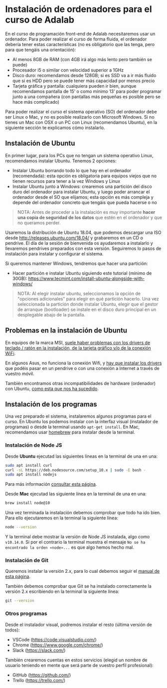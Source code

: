 # Instalación de ordenadores para el curso de Adalab

En el curso de programación front-end de Adalab necesitaremos usar un ordenador. Para poder realizar el curso de forma fluida, el ordenador debería tener estas características (no es obligatorio que las tenga, pero para que tengáis una orientación):

- Al menos 8GB de RAM (con 4GB irá algo más lento pero también se puede)
- Procesador i5 o similar con velocidad superior a 1GHz
- Disco duro: recomendamos desde 128GB; si es SSD va a ir más fluido que si es HDD pero se puede tener más capacidad por menos precio
- Tarjeta gráfica y pantalla: cualquiera pueden ir bien, aunque recomendamos pantalla de 15’ o como mínimo 13’ para poder programar junto a una compañera (con pantallas más pequeñas es posible pero se hace más complicado)

Para poder realizar el curso el sistema operativo (SO) del ordenador debe ser Linux o Mac, y no es posible realizarlo con Microsoft Windows. Si no tienes un Mac con OSX o un PC con Linux (recomendamos Ubuntu), en la siguiente sección te explicamos cómo instalarlo.

## Instalación de Ubuntu

En primer lugar, para los PCs que no tengan un sistema operativo Linux, recomendamos instalar Ubuntu. Tenemos 2 opciones:

- Instalar Ubuntu borrando todo lo que hay en el ordenador (recomendada): esta opción es obligatoria para equipos viejos que no tienen recursos para tener a la vez Windows y Linux
- Instalar Ubuntu junto a Windows: crearemos una partición del disco duro del ordenador para instalar Ubuntu, y luego poder arrancar el ordenador desde el SO que elijamos; esta opción es más compleja y depende del ordenador concreto que tengáis que pueda hacerse o no

> NOTA: Antes de proceder a la instalación es muy importante **hacer una copia de seguridad de los datos** que estén en el ordenador y que no queramos perder.

Usaremos la distribución de Ubuntu 18.04, que podemos descargar una ISO desde http://releases.ubuntu.com/18.04/ y grabaremos en un CD o pendrive. El día de la sesión de bienvenida os ayudaremos a instalarlo y llevaremos pendrives preparados con esta versión. Seguiremos lo pasos de instalación para instalar y configurar el sistema.

Si queremos mantener Windows, tendremos que hacer una partición:

- Hacer partición e instalar Ubuntu siguiendo este tutorial (mínimo de 30GB): https://www.tecmint.com/install-ubuntu-alongside-with-windows/

> NOTA: Al elegir instalar ubuntu, seleccionamos la opción de "opciones adicionales" para elegir en qué partición hacerlo. Una vez seleccionada la partición donde instalar Ubuntu, elegir que el gestor de arranque (bootloader) se instale en el disco duro principal en un desplegable abajo de la pantalla.

## Problemas en la instalación de Ubuntu

En equipos de la marca MSI, [suele haber problemas con los drivers de teclado / ratón en la instalación, de la tarjeta gráfico y/o de la conexión WiFi](https://gist.github.com/mari-linhares/cef4cb3440408e44963d1447a7db5ae0).

En algunos Asus, no funciona la conexión Wifi, y [hay que instalar los drivers](https://askubuntu.com/questions/990378/wi-fi-not-working-on-lenovo-thinkpad-e570-realtek-rtl8821ce) que podéis pasar en un pendrive o con una conexión a Internet a través de vuestro móvil.

También encontramos otras incompatibilidades de hardware (ordenador) con Ubuntu, [como esta que nos ha sucedido](https://askubuntu.com/questions/38780/how-do-i-set-nomodeset-after-ive-already-installed-ubuntu).

## Instalación de los programas

Una vez preparado el sistema, instalaremos algunos programas para el curso. En Ubuntu los podemos instalar con la interfaz visual (instalador de programas) o desde la terminal usando `apt-get install`. En Mac, recomendamos usar [homebrew](https://brew.sh/) para instalar desde la terminal.

### Instalación de Node JS

Desde **Ubuntu** ejecutad las siguientes líneas en la terminal de una en una:

```bash
sudo apt install curl
curl -sL https://deb.nodesource.com/setup_10.x | sudo -E bash -
sudo apt install nodejs
```

Para más información [consultar esta página](https://joshtronic.com/2018/05/08/how-to-install-nodejs-10-on-ubuntu-1804-lts/).

Desde **Mac** ejecutad las siguiente línea en la terminal de una en una:

```bash
brew install node@10
```

Una vez terminada la instalación debemos comprobar que todo ha ido bien. Para ello ejecutaremos en la terminal la siguiente línea:

```bash
node --version
```

Y la terminal debe mostrar la versión de Node JS instalada, algo como `v10.14.0`.
Si por el contrario la terminal muestra el mensaje `No se ha encontrado la orden «node»...` es que algo hemos hecho mal.

### Instalación de Git

Queremos instalar la versión 2.x, para lo cual debemos seguir el [manual de esta página](https://git-scm.com/downloads).

También debemos comprobar que Git se ha instalado correctamente la versión 2.x escribiendo en la terminal la siguiente línea:

```bash
git --version
```

### Otros programas

Desde el instalador visual, podremos instalar el resto (última versión de todos):

- VSCode (https://code.visualstudio.com/)
- Chrome (https://www.google.com/chrome/)
- Slack (https://slack.com/)

También crearemos cuentas en estos servicios (elegid un nombre de usuario teniendo en mente que será parte de vuestro perfil profesional):

- GitHub (https://github.com/)
- Trello (https://trello.com/)
